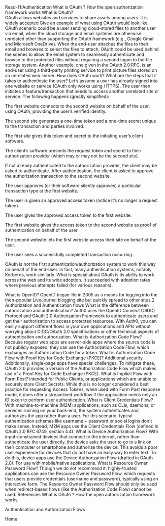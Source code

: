 Read-11:Authentication
What is OAuth ? How the open authorization framework works
What is OAuth?      
OAuth allows websites and services to share assets among users. It is widely accepted
Give an example of what using OAuth would look like.
OAuth scenario could be a user sending cloud-stored files to another user via email, when the cloud storage and email systems are otherwise unrelated other than supporting the OAuth framework (e.g., Google Gmail and Microsoft OneDrive). When the end-user attaches the files to their email and browses to select the files to attach, OAuth could be used behind the scenes to allow the email system to seamlessly authenticate and browse to the protected files without requiring a second logon to the file storage system. Another example, one given in the OAuth 2.0 RFC, is an end-user using a third-party printing service to print picture files stored on an unrelated web server.
How does OAuth work? What are the steps that it takes to authenticate the user?
Let’s assume a user has already signed into one website or service (OAuth only works using HTTPS). The user then initiates a feature/transaction that needs to access another unrelated site or service. The following happens (greatly simplified):

The first website connects to the second website on behalf of the user, using OAuth, providing the user’s verified identity.

The second site generates a one-time token and a one-time secret unique to the transaction and parties involved.

The first site gives this token and secret to the initiating user’s client software.

The client’s software presents the request token and secret to their authorization provider (which may or may not be the second site).

If not already authenticated to the authorization provider, the client may be asked to authenticate. After authentication, the client is asked to approve the authorization transaction to the second website.

The user approves (or their software silently approves) a particular transaction type at the first website.

The user is given an approved access token (notice it’s no longer a request token).

The user gives the approved access token to the first website.

The first website gives the access token to the second website as proof of authentication on behalf of the user.

The second website lets the first website access their site on behalf of the user.

The user sees a successfully completed transaction occurring.

OAuth is not the first authentication/authorization system to work this way on behalf of the end-user. In fact, many authentication systems, notably Kerberos, work similarly. What is special about OAuth is its ability to work across the web and its wide adoption. It succeeded with adoption rates where previous attempts failed (for various reasons).

What is OpenID?
OpenID began life in 2005 as a means for logging into the then-popular LiveJournal blogging site but quickly spread to other sites.2
Authorization and Authentication flows
What is the difference between authorization and authentication?
Auth0 uses the OpenID Connect (OIDC) Protocol and OAuth 2.0 Authorization Framework to authenticate users and get their authorization to access protected resources. With Auth0, you can easily support different flows in your own applications and APIs without worrying about OIDC/OAuth 2.0 specifications or other technical aspects of authentication and authorization.
What is Authorization Code Flow?
Because regular web apps are server-side apps where the source code is not publicly exposed, they can use the Authorization Code Flow, which exchanges an Authorization Code for a token.
What is Authorization Code Flow with Proof Key for Code Exchange (PKCE)?
Additional security. Additionally, single-page apps have special challenges. To mitigate these, OAuth 2.0 provides a version of the Authorization Code Flow which makes use of a Proof Key for Code Exchange (PKCE).
What is Implicit Flow with Form Post?
Intended for Public Clients, or applications which are unable to securely store Client Secrets. While this is no longer considered a best practice for requesting Access Tokens, when used with Form Post response mode, it does offer a streamlined workflow if the application needs only an ID token to perform user authentication.
What is Client Credentials Flow?
With machine-to-machine (M2M) applications, such as CLIs, daemons, or services running on your back-end, the system authenticates and authorizes the app rather than a user. For this scenario, typical authentication schemes like username + password or social logins don't make sense. Instead, M2M apps use the Client Credentials Flow (defined in OAuth 2.0 RFC 6749, section 4.4).
What is Device Authorization Flow?
With input-constrained devices that connect to the internet, rather than authenticate the user directly, the device asks the user to go to a link on their computer or smartphone and authorize the device. This avoids a poor user experience for devices that do not have an easy way to enter text. To do this, device apps use the Device Authorization Flow (drafted in OAuth 2.0). For use with mobile/native applications.
What is Resource Owner Password Flow?
Though we do not recommend it, highly-trusted applications can use the Resource Owner Password Flow, which requests that users provide credentials (username and password), typically using an interactive form. The Resource Owner Password Flow should only be used when redirect-based flows (like the Authorization Code Flow) cannot be used.
References
What is OAuth ? How the open authorization framework works

Authentication and Authorization Flows

Home